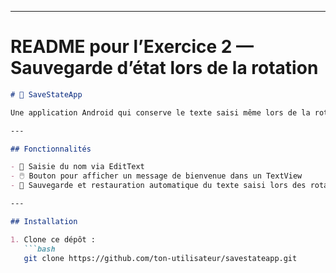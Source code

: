 
---

# README pour l’**Exercice 2** — Sauvegarde d’état lors de la rotation

```markdown
# 🔄 SaveStateApp

Une application Android qui conserve le texte saisi même lors de la rotation de l’écran.

---

## Fonctionnalités

- 📝 Saisie du nom via EditText  
- 🖱️ Bouton pour afficher un message de bienvenue dans un TextView  
- 🔄 Sauvegarde et restauration automatique du texte saisi lors des rotations (portrait <-> paysage)  

---

## Installation

1. Clone ce dépôt :  
   ```bash
   git clone https://github.com/ton-utilisateur/savestateapp.git
